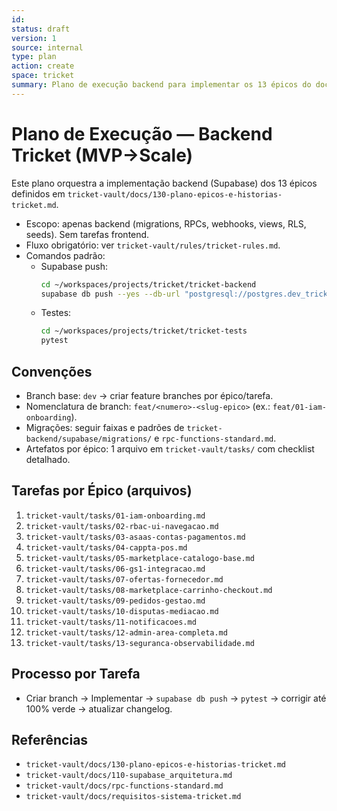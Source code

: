 ```yaml
---
id: 
status: draft
version: 1
source: internal
type: plan
action: create
space: tricket
summary: Plano de execução backend para implementar os 13 épicos do documento 130-plano-epicos-e-historias-tricket.md.
---
```


# Plano de Execução — Backend Tricket (MVP→Scale)

Este plano orquestra a implementação backend (Supabase) dos 13 épicos definidos em `tricket-vault/docs/130-plano-epicos-e-historias-tricket.md`.

- Escopo: apenas backend (migrations, RPCs, webhooks, views, RLS, seeds). Sem tarefas frontend.
- Fluxo obrigatório: ver `tricket-vault/rules/tricket-rules.md`.
- Comandos padrão:
  - Supabase push:
    ```bash
    cd ~/workspaces/projects/tricket/tricket-backend
    supabase db push --yes --db-url "postgresql://postgres.dev_tricket_tenant:yMepPcxVCBDa3NB1yx0Q8Fxh5DpweaYvXVP7W5AH@localhost:5408/postgres"
    ```
  - Testes:
    ```bash
    cd ~/workspaces/projects/tricket/tricket-tests
    pytest
    ```

## Convenções
- Branch base: `dev` → criar feature branches por épico/tarefa.
- Nomenclatura de branch: `feat/<numero>-<slug-epico>` (ex.: `feat/01-iam-onboarding`).
- Migrações: seguir faixas e padrões de `tricket-backend/supabase/migrations/` e `rpc-functions-standard.md`.
- Artefatos por épico: 1 arquivo em `tricket-vault/tasks/` com checklist detalhado.

## Tarefas por Épico (arquivos)
1. `tricket-vault/tasks/01-iam-onboarding.md`
2. `tricket-vault/tasks/02-rbac-ui-navegacao.md`
3. `tricket-vault/tasks/03-asaas-contas-pagamentos.md`
4. `tricket-vault/tasks/04-cappta-pos.md`
5. `tricket-vault/tasks/05-marketplace-catalogo-base.md`
6. `tricket-vault/tasks/06-gs1-integracao.md`
7. `tricket-vault/tasks/07-ofertas-fornecedor.md`
8. `tricket-vault/tasks/08-marketplace-carrinho-checkout.md`
9. `tricket-vault/tasks/09-pedidos-gestao.md`
10. `tricket-vault/tasks/10-disputas-mediacao.md`
11. `tricket-vault/tasks/11-notificacoes.md`
12. `tricket-vault/tasks/12-admin-area-completa.md`
13. `tricket-vault/tasks/13-seguranca-observabilidade.md`

## Processo por Tarefa
- Criar branch → Implementar → `supabase db push` → `pytest` → corrigir até 100% verde → atualizar changelog.

## Referências
- `tricket-vault/docs/130-plano-epicos-e-historias-tricket.md`
- `tricket-vault/docs/110-supabase_arquitetura.md`
- `tricket-vault/docs/rpc-functions-standard.md`
- `tricket-vault/docs/requisitos-sistema-tricket.md`
